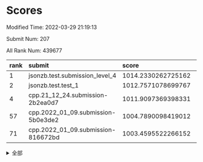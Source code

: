 # Scores

Modified Time: 2022-03-29 21:19:13

Submit Num: 207

All Rank Num: 439677

| rank |               submit               |       score        |       sigma        | pk_num |
| :--- | :--------------------------------- | :----------------- | :----------------- | :----- |
| 1    | jsonzb.test.submission_level_4     | 1014.2330262725162 | 0.8576952557233265 | 8502   |
| 2    | jsonzb.test.test_1                 | 1012.7571078699767 | 0.7877041183595461 | 8500   |
| 4    | cpp.21_12_24.submission-2b2ea0d7   | 1011.9097369398331 | 0.7662667885387302 | 8499   |
| 57   | cpp.2022_01_09.submission-5b0e3de2 | 1004.7890098419012 | 0.7270277647029418 | 8499   |
| 71   | cpp.2022_01_09.submission-816672bd | 1003.4595522266152 | 0.7086798824675444 | 8499   |


<details>
<summary>全部</summary>

| rank |                 submit                 |       score        |       sigma        | pk_num |
| :--- | :------------------------------------- | :----------------- | :----------------- | :----- |
| 1    | jsonzb.test.submission_level_4         | 1014.2330262725162 | 0.8576952557233265 | 8502   |
| 2    | jsonzb.test.test_1                     | 1012.7571078699767 | 0.7877041183595461 | 8500   |
| 3    | gobigger.level_3.submission_level_3_31 | 1012.1830045398444 | 0.780974712736011  | 8497   |
| 4    | cpp.21_12_24.submission-2b2ea0d7       | 1011.9097369398331 | 0.7662667885387302 | 8499   |
| 5    | gobigger.level_3.submission_level_3_42 | 1011.8703158679658 | 0.7859866963546541 | 8492   |
| 6    | gobigger.level_3.submission_level_3_22 | 1011.8551843559017 | 0.7914971801609345 | 8494   |
| 7    | gobigger.level_3.submission_level_3_18 | 1011.697151253867  | 0.7779441934146355 | 8497   |
| 8    | gobigger.level_3.submission_level_3_34 | 1011.2975504123032 | 0.7647557825902831 | 8497   |
| 9    | gobigger.level_3.submission_level_3_8  | 1011.2229775588322 | 0.7796640906955962 | 8496   |
| 10   | gobigger.level_3.submission_level_3_10 | 1011.0743963175671 | 0.7859501084251851 | 8499   |
| 11   | gobigger.level_3.submission_level_3_14 | 1010.9541006567785 | 0.776840603243527  | 8499   |
| 12   | gobigger.level_3.submission_level_3_33 | 1010.9273537679095 | 0.759479819296108  | 8497   |
| 13   | gobigger.level_3.submission_level_3_17 | 1010.6693492223031 | 0.760115656468937  | 8499   |
| 14   | gobigger.level_3.submission_level_3_2  | 1010.6371207439875 | 0.7319106495152485 | 8496   |
| 15   | gobigger.level_3.submission_level_3_37 | 1010.623187535744  | 0.7381944084796591 | 8499   |
| 16   | gobigger.level_3.submission_level_3_39 | 1010.5273824724596 | 0.7508212281966549 | 8496   |
| 17   | gobigger.level_3.submission_level_3_28 | 1010.4384489107371 | 0.7776327195757828 | 8495   |
| 18   | gobigger.level_3.submission_level_3_15 | 1010.3476130522614 | 0.7982429317559248 | 8503   |
| 19   | gobigger.level_3.submission_level_3_1  | 1010.3437682056738 | 0.7585504396272144 | 8497   |
| 20   | gobigger.level_3.submission_level_3_44 | 1010.2496137396585 | 0.756513571243689  | 8497   |
| 21   | gobigger.level_3.submission_level_3_16 | 1010.1831872806957 | 0.7615766548273949 | 8495   |
| 22   | gobigger.level_3.submission_level_3_3  | 1010.1694478082159 | 0.7776931509620146 | 8498   |
| 23   | gobigger.level_3.submission_level_3_23 | 1010.1393500912864 | 0.756704812343595  | 8493   |
| 24   | gobigger.level_3.submission_level_3_41 | 1010.1175346640185 | 0.7543109030601768 | 8496   |
| 25   | gobigger.level_3.submission_level_3_0  | 1010.1147188997701 | 0.7755951106790187 | 8498   |
| 26   | gobigger.level_3.submission_level_3_25 | 1010.0246185196788 | 0.76351327768444   | 8496   |
| 27   | gobigger.level_3.submission_level_3_7  | 1010.0102779722655 | 0.7563154939953712 | 8500   |
| 28   | gobigger.level_3.submission_level_3_26 | 1010.0006063809458 | 0.7521338970088347 | 8497   |
| 29   | gobigger.level_3.submission_level_3_19 | 1009.9912089481768 | 0.7922137810444602 | 8500   |
| 30   | gobigger.level_3.submission_level_3_6  | 1009.9627848694792 | 0.7747535373197156 | 8503   |
| 31   | gobigger.level_3.submission_level_3_13 | 1009.912915864865  | 0.7694042991935484 | 8493   |
| 32   | gobigger.level_3.submission_level_3_9  | 1009.9008583205    | 0.7561525205123186 | 8491   |
| 33   | gobigger.level_3.submission_level_3_40 | 1009.8957537974314 | 0.7581844192912994 | 8492   |
| 34   | gobigger.level_3.submission_level_3_35 | 1009.8652475928149 | 0.7462687176572619 | 8492   |
| 35   | gobigger.level_3.submission_level_3_20 | 1009.8551307163324 | 0.7624853679902729 | 8495   |
| 36   | gobigger.level_3.submission_level_3_12 | 1009.7612440099296 | 0.7704243234909987 | 8494   |
| 37   | gobigger.level_3.submission_level_3_29 | 1009.7474276629714 | 0.7556593574073919 | 8498   |
| 38   | gobigger.level_3.submission_level_3_5  | 1009.7312365128877 | 0.7409306129059419 | 8497   |
| 39   | gobigger.level_3.submission_level_3_24 | 1009.5001311680162 | 0.7339932740992323 | 8498   |
| 40   | gobigger.level_3.submission_level_3_43 | 1009.4719168016021 | 0.767756091002466  | 8496   |
| 41   | gobigger.level_3.submission_level_3_47 | 1009.4333580427176 | 0.7548786104899555 | 8498   |
| 42   | gobigger.level_3.submission_level_3_27 | 1009.4040883186495 | 0.7433521817310473 | 8496   |
| 43   | gobigger.level_3.submission_level_3_4  | 1009.3742492864228 | 0.7573598274195493 | 8498   |
| 44   | gobigger.level_3.submission_level_3_36 | 1009.1637924356633 | 0.7594485415847648 | 8493   |
| 45   | gobigger.level_3.submission_level_3_11 | 1009.0512974033389 | 0.7409218858727389 | 8498   |
| 46   | gobigger.level_3.submission_level_3_48 | 1009.020182634469  | 0.7370111580744246 | 8495   |
| 47   | gobigger.level_3.submission_level_3_46 | 1009.0137264028091 | 0.7815067322425397 | 8497   |
| 48   | gobigger.level_3.submission_level_3_30 | 1008.7583302073624 | 0.7457200050402221 | 8493   |
| 49   | gobigger.level_3.submission_level_3_49 | 1008.7326457660324 | 0.7533625743282333 | 8495   |
| 50   | gobigger.level_3.submission_level_3_21 | 1008.5892117584754 | 0.7452650381119567 | 8499   |
| 51   | gobigger.level_3.submission_level_3_32 | 1008.4335680558632 | 0.7433774492495225 | 8496   |
| 52   | gobigger.level_3.submission_level_3_45 | 1008.2837414230253 | 0.7318859547763024 | 8492   |
| 53   | gobigger.level_3.submission_level_3_38 | 1008.1158149169448 | 0.7485390400925774 | 8499   |
| 54   | gobigger.level_1.submission_level_1_17 | 1005.0965218701866 | 0.7191178017881148 | 8492   |
| 55   | gobigger.level_1.submission_level_1_41 | 1004.9762660128812 | 0.7193996120815381 | 8496   |
| 56   | gobigger.level_1.submission_level_1_24 | 1004.8810245650219 | 0.7343545840404107 | 8494   |
| 57   | cpp.2022_01_09.submission-5b0e3de2     | 1004.7890098419012 | 0.7270277647029418 | 8499   |
| 58   | gobigger.level_1.submission_level_1_14 | 1004.6139634635334 | 0.7144218311030864 | 8496   |
| 59   | gobigger.level_1.submission_level_1_36 | 1004.0392225448347 | 0.7220732234770355 | 8495   |
| 60   | gobigger.level_1.submission_level_1_49 | 1004.0003980348498 | 0.7158475082709    | 8497   |
| 61   | gobigger.level_1.submission_level_1_5  | 1003.9914911972738 | 0.7152524355129545 | 8495   |
| 62   | gobigger.level_1.submission_level_1_8  | 1003.91306331754   | 0.7205197587867118 | 8494   |
| 63   | gobigger.level_1.submission_level_1_23 | 1003.8176288795306 | 0.7282923085051451 | 8495   |
| 64   | gobigger.level_1.submission_level_1_1  | 1003.7985758942649 | 0.7218082948681912 | 8494   |
| 65   | gobigger.level_1.submission_level_1_11 | 1003.7880904007362 | 0.7042374106192231 | 8489   |
| 66   | gobigger.level_1.submission_level_1_38 | 1003.742716207385  | 0.7096457084047036 | 8496   |
| 67   | gobigger.level_1.submission_level_1_42 | 1003.7017644323023 | 0.7204636951923719 | 8496   |
| 68   | gobigger.level_1.submission_level_1_10 | 1003.6765349577162 | 0.7044373895300334 | 8491   |
| 69   | gobigger.level_1.submission_level_1_26 | 1003.5959844608382 | 0.7140364367740637 | 8499   |
| 70   | gobigger.level_1.submission_level_1_12 | 1003.4798986230954 | 0.7268999576064102 | 8496   |
| 71   | cpp.2022_01_09.submission-816672bd     | 1003.4595522266152 | 0.7086798824675444 | 8499   |
| 72   | gobigger.level_1.submission_level_1_43 | 1003.4579421955518 | 0.7167068186324719 | 8502   |
| 73   | gobigger.level_1.submission_level_1_18 | 1003.4162766543341 | 0.7116147058372054 | 8496   |
| 74   | gobigger.level_1.submission_level_1_32 | 1003.3816027170234 | 0.7130606869718008 | 8499   |
| 75   | gobigger.level_1.submission_level_1_48 | 1003.3370452690341 | 0.7155903482231546 | 8498   |
| 76   | gobigger.level_1.submission_level_1_4  | 1003.2189505440751 | 0.7161827577469158 | 8498   |
| 77   | gobigger.level_1.submission_level_1_0  | 1003.218650076132  | 0.7189608721337802 | 8496   |
| 78   | gobigger.level_1.submission_level_1_31 | 1003.2118858804339 | 0.7108023258370051 | 8494   |
| 79   | gobigger.level_1.submission_level_1_16 | 1003.1628124238545 | 0.7196392957258482 | 8495   |
| 80   | gobigger.level_1.submission_level_1_13 | 1003.0867669138494 | 0.7086624445938138 | 8495   |
| 81   | gobigger.level_1.submission_level_1_21 | 1003.0803043163187 | 0.6961150959323121 | 8491   |
| 82   | gobigger.level_1.submission_level_1_46 | 1003.0531264553965 | 0.7155685028887665 | 8493   |
| 83   | gobigger.level_1.submission_level_1_45 | 1003.0362247095564 | 0.7255046698070768 | 8498   |
| 84   | gobigger.level_1.submission_level_1_33 | 1002.9674919186091 | 0.7056824927977539 | 8494   |
| 85   | gobigger.level_1.submission_level_1_2  | 1002.9345738838889 | 0.7055753783324025 | 8498   |
| 86   | gobigger.level_1.submission_level_1_15 | 1002.9239855476893 | 0.7113606928570135 | 8491   |
| 87   | gobigger.level_1.submission_level_1_35 | 1002.8860609159062 | 0.7216191121274308 | 8499   |
| 88   | gobigger.level_1.submission_level_1_6  | 1002.8834214082092 | 0.7070797254984821 | 8492   |
| 89   | gobigger.level_1.submission_level_1_27 | 1002.8410095807877 | 0.7172083663425579 | 8497   |
| 90   | gobigger.level_1.submission_level_1_37 | 1002.7939308585985 | 0.7032083341951517 | 8493   |
| 91   | gobigger.level_1.submission_level_1_40 | 1002.710754958402  | 0.7224135532909616 | 8497   |
| 92   | gobigger.level_1.submission_level_1_20 | 1002.704810035299  | 0.7123861533686772 | 8494   |
| 93   | gobigger.level_1.submission_level_1_44 | 1002.6771698878081 | 0.7109136555308045 | 8498   |
| 94   | gobigger.level_1.submission_level_1_39 | 1002.6379796805015 | 0.7206480227954554 | 8497   |
| 95   | gobigger.level_1.submission_level_1_25 | 1002.6309798659142 | 0.7118360731819341 | 8494   |
| 96   | gobigger.level_1.submission_level_1_29 | 1002.5518361853256 | 0.7178973191305412 | 8493   |
| 97   | gobigger.level_1.submission_level_1_28 | 1002.3907075858084 | 0.7136694707778853 | 8495   |
| 98   | gobigger.level_1.submission_level_1_30 | 1002.3581365032333 | 0.7075494957197053 | 8491   |
| 99   | gobigger.level_1.submission_level_1_34 | 1002.3507927523459 | 0.7041496683678472 | 8497   |
| 100  | gobigger.level_1.submission_level_1_7  | 1002.3145827862315 | 0.7015993599276374 | 8497   |
| 101  | gobigger.level_1.submission_level_1_9  | 1002.1960937968603 | 0.7166423016951313 | 8500   |
| 102  | gobigger.level_1.submission_level_1_19 | 1002.1478355711943 | 0.7123032773567917 | 8496   |
| 103  | gobigger.level_1.submission_level_1_47 | 1002.0284071405598 | 0.7124571507854581 | 8501   |
| 104  | gobigger.level_1.submission_level_1_3  | 1001.7808879599868 | 0.7132077253960561 | 8500   |
| 105  | gobigger.level_1.submission_level_1_22 | 1001.4738939062687 | 0.7056982949814747 | 8490   |
| 106  | gobigger.random.submission_random_6    | 998.3075151392271  | 0.7117760073090571 | 8496   |
| 107  | gobigger.random.submission_random_4    | 997.4857517324989  | 0.7092403220949658 | 8493   |
| 108  | gobigger.random.submission_random_29   | 997.3776770505808  | 0.6948121156297269 | 8503   |
| 109  | gobigger.random.submission_random_36   | 997.3003849643734  | 0.7129384825697416 | 8495   |
| 110  | gobigger.random.submission_random_37   | 997.2010717486863  | 0.696219953754275  | 8496   |
| 111  | gobigger.random.submission_random_42   | 997.1025782474308  | 0.705674663480905  | 8492   |
| 112  | gobigger.random.submission_random_27   | 997.0727738465272  | 0.7062789660741875 | 8496   |
| 113  | gobigger.random.submission_random_39   | 996.9675783407014  | 0.7029438704996014 | 8498   |
| 114  | gobigger.random.submission_random_47   | 996.9346626062556  | 0.7181387828211191 | 8495   |
| 115  | gobigger.random.submission_random_41   | 996.8884082364873  | 0.7151395826827472 | 8502   |
| 116  | gobigger.random.submission_random_32   | 996.6207687298563  | 0.7116633908338851 | 8499   |
| 117  | gobigger.random.submission_random_40   | 996.583775236172   | 0.7130752687113365 | 8494   |
| 118  | gobigger.random.submission_random_0    | 996.559942829047   | 0.7232117637712973 | 8499   |
| 119  | gobigger.random.submission_random_35   | 996.4338553038945  | 0.7151875558436647 | 8495   |
| 120  | gobigger.random.submission_random_23   | 996.4247705428312  | 0.70535553143883   | 8497   |
| 121  | gobigger.random.submission_random_20   | 996.3614303236284  | 0.6984562198240719 | 8499   |
| 122  | gobigger.random.submission_random_3    | 996.3366871549332  | 0.7207374270631267 | 8499   |
| 123  | gobigger.random.submission_random_45   | 996.2803745403332  | 0.7041790776896074 | 8493   |
| 124  | gobigger.random.submission_random_11   | 996.219536117715   | 0.7105250762630506 | 8501   |
| 125  | gobigger.random.submission_random_22   | 996.1167765745579  | 0.7079027128939508 | 8492   |
| 126  | gobigger.random.submission_random_19   | 996.1106057896571  | 0.7025752543237976 | 8500   |
| 127  | gobigger.random.submission_random_9    | 996.0964791187914  | 0.708848022657074  | 8487   |
| 128  | gobigger.random.submission_random_43   | 996.0791605117084  | 0.7208805888500591 | 8499   |
| 129  | gobigger.random.submission_random_44   | 996.0112549234835  | 0.7171037739305731 | 8495   |
| 130  | gobigger.random.submission_random_26   | 995.9817029620664  | 0.7213881412691072 | 8492   |
| 131  | gobigger.random.submission_random_18   | 995.9395933328586  | 0.7034828913604919 | 8496   |
| 132  | gobigger.random.submission_random_38   | 995.8236227610963  | 0.7208902790146045 | 8501   |
| 133  | gobigger.random.submission_random_15   | 995.8220074885835  | 0.7079216766196026 | 8495   |
| 134  | gobigger.random.submission_random_16   | 995.8182302554197  | 0.7118647245895731 | 8497   |
| 135  | gobigger.random.submission_random_49   | 995.786672944593   | 0.7098706970695587 | 8489   |
| 136  | gobigger.random.submission_random_24   | 995.7788811750872  | 0.7124737226047407 | 8499   |
| 137  | gobigger.random.submission_random_46   | 995.7366069792034  | 0.6953212347850658 | 8491   |
| 138  | gobigger.random.submission_random_25   | 995.7083685834593  | 0.7070597739410258 | 8493   |
| 139  | gobigger.random.submission_random_12   | 995.6230120981121  | 0.7092972731779981 | 8497   |
| 140  | gobigger.random.submission_random_1    | 995.5953672838904  | 0.712353722039793  | 8495   |
| 141  | gobigger.random.submission_random_5    | 995.5325815380626  | 0.7053281162317889 | 8500   |
| 142  | gobigger.random.submission_random_10   | 995.3741383469221  | 0.7205060971275674 | 8501   |
| 143  | gobigger.random.submission_random_21   | 995.3636804545469  | 0.7169728167574964 | 8498   |
| 144  | gobigger.random.submission_random_31   | 995.3374344688804  | 0.7273538741901665 | 8497   |
| 145  | gobigger.random.submission_random_2    | 995.2915068805166  | 0.7119107341521259 | 8500   |
| 146  | gobigger.random.submission_random_34   | 995.2230747496386  | 0.7122915970832331 | 8490   |
| 147  | gobigger.random.submission_random_7    | 995.1946067610556  | 0.7029096327055164 | 8493   |
| 148  | gobigger.random.submission_random_14   | 995.1813425826521  | 0.7120525710226171 | 8499   |
| 149  | gobigger.random.submission_random_8    | 995.1679856540944  | 0.7119499623103378 | 8495   |
| 150  | gobigger.random.submission_random_13   | 995.1570669256596  | 0.7062682628915262 | 8497   |
| 151  | gobigger.random.submission_random_30   | 995.1115549159732  | 0.7107280121995965 | 8495   |
| 152  | gobigger.random.submission_random_28   | 995.1010565915487  | 0.7087229338758998 | 8497   |
| 153  | gobigger.random.submission_random_17   | 994.9409906463968  | 0.7181128767052585 | 8496   |
| 154  | gobigger.random.submission_random_48   | 994.859076531861   | 0.7123874406022213 | 8493   |
| 155  | gobigger.random.submission_random_33   | 994.3338402695176  | 0.7065419420147936 | 8499   |
| 156  | gobigger.level_2.submission_level_2_49 | 994.2289464478422  | 0.7204477217847858 | 8498   |
| 157  | gobigger.level_2.submission_level_2_34 | 993.695240224258   | 0.7416387711344993 | 8499   |
| 158  | gobigger.level_2.submission_level_2_42 | 993.6139584298506  | 0.7257876048300403 | 8497   |
| 159  | gobigger.level_2.submission_level_2_7  | 993.5571018692752  | 0.7553982235006408 | 8501   |
| 160  | gobigger.level_2.submission_level_2_48 | 993.5266403926047  | 0.7386730494150889 | 8497   |
| 161  | gobigger.level_2.submission_level_2_12 | 993.3738863908472  | 0.7338822157348998 | 8497   |
| 162  | gobigger.level_2.submission_level_2_8  | 993.3368961603712  | 0.7482690982250547 | 8496   |
| 163  | gobigger.level_2.submission_level_2_23 | 993.2642014972652  | 0.7383642794209735 | 8493   |
| 164  | gobigger.level_2.submission_level_2_44 | 993.147437807226   | 0.7247853912796561 | 8496   |
| 165  | gobigger.level_2.submission_level_2_30 | 993.0743043353292  | 0.7430501847275378 | 8497   |
| 166  | gobigger.level_2.submission_level_2_4  | 992.9532363358657  | 0.7359913575530636 | 8499   |
| 167  | gobigger.level_2.submission_level_2_26 | 992.6968728200835  | 0.7345965510260292 | 8498   |
| 168  | gobigger.level_2.submission_level_2_46 | 992.6869563875352  | 0.7369094766179295 | 8496   |
| 169  | gobigger.level_2.submission_level_2_20 | 992.6646869450876  | 0.7528162973449819 | 8498   |
| 170  | gobigger.level_2.submission_level_2_43 | 992.6375578837763  | 0.7341408212685394 | 8499   |
| 171  | gobigger.level_2.submission_level_2_41 | 992.6140763923198  | 0.7455076283847982 | 8498   |
| 172  | gobigger.level_2.submission_level_2_21 | 992.5510773940636  | 0.7402046470187326 | 8499   |
| 173  | gobigger.level_2.submission_level_2_31 | 992.5319671617272  | 0.7153777160342283 | 8492   |
| 174  | gobigger.level_2.submission_level_2_39 | 992.522136426405   | 0.7328849993807031 | 8498   |
| 175  | gobigger.level_2.submission_level_2_40 | 992.4238095645027  | 0.7438858349418012 | 8491   |
| 176  | gobigger.level_2.submission_level_2_3  | 992.3758992928466  | 0.7346154064694983 | 8495   |
| 177  | gobigger.level_2.submission_level_2_25 | 992.365762786833   | 0.7418094205098598 | 8497   |
| 178  | gobigger.level_2.submission_level_2_38 | 992.3526800347986  | 0.7597673158726879 | 8500   |
| 179  | gobigger.level_2.submission_level_2_35 | 992.3375972787493  | 0.7447135800381998 | 8496   |
| 180  | gobigger.level_2.submission_level_2_6  | 992.2587917774538  | 0.736268232768457  | 8498   |
| 181  | gobigger.level_2.submission_level_2_5  | 992.1927535793457  | 0.7269510686891829 | 8491   |
| 182  | gobigger.level_2.submission_level_2_29 | 992.1217186485314  | 0.7561737970140985 | 8497   |
| 183  | gobigger.level_2.submission_level_2_1  | 992.1190131129366  | 0.7322204894611074 | 8496   |
| 184  | gobigger.level_2.submission_level_2_27 | 992.107660163647   | 0.7306674599715979 | 8501   |
| 185  | gobigger.level_2.submission_level_2_22 | 992.0875526859979  | 0.7384733360396746 | 8490   |
| 186  | gobigger.level_2.submission_level_2_19 | 992.0781605624849  | 0.7575704492013251 | 8497   |
| 187  | gobigger.level_2.submission_level_2_45 | 992.0036410696149  | 0.7495529389134914 | 8494   |
| 188  | gobigger.level_2.submission_level_2_36 | 991.9650114527246  | 0.7385922317559498 | 8495   |
| 189  | gobigger.level_2.submission_level_2_15 | 991.8566292888306  | 0.772346366477344  | 8496   |
| 190  | gobigger.level_2.submission_level_2_14 | 991.7719504791014  | 0.7444692185060079 | 8494   |
| 191  | gobigger.level_2.submission_level_2_13 | 991.7621486613567  | 0.7681205329786907 | 8498   |
| 192  | gobigger.level_2.submission_level_2_0  | 991.7482320949921  | 0.7487954143627773 | 8495   |
| 193  | gobigger.level_2.submission_level_2_10 | 991.694102767181   | 0.7396369655011311 | 8499   |
| 194  | gobigger.level_2.submission_level_2_9  | 991.6821420541777  | 0.7483962480507245 | 8492   |
| 195  | gobigger.level_2.submission_level_2_32 | 991.6604126720486  | 0.7412332823270589 | 8497   |
| 196  | gobigger.level_2.submission_level_2_24 | 991.5416490854117  | 0.7695808783118517 | 8499   |
| 197  | gobigger.level_2.submission_level_2_37 | 991.4813552649806  | 0.7694521582606655 | 8498   |
| 198  | gobigger.level_2.submission_level_2_28 | 991.3234276189917  | 0.7448088019169525 | 8499   |
| 199  | gobigger.level_2.submission_level_2_2  | 991.2689526994122  | 0.7283930931851711 | 8495   |
| 200  | gobigger.level_2.submission_level_2_11 | 991.2338658979813  | 0.7614961344784825 | 8495   |
| 201  | gobigger.level_2.submission_level_2_18 | 990.964062929817   | 0.770914319992051  | 8491   |
| 202  | gobigger.level_2.submission_level_2_17 | 990.9218745226121  | 0.770809135001943  | 8492   |
| 203  | gobigger.level_2.submission_level_2_16 | 990.7753198492486  | 0.755898959479549  | 8497   |
| 204  | gobigger.level_2.submission_level_2_47 | 990.6659279634864  | 0.7544937315113178 | 8494   |
| 205  | gobigger.level_2.submission_level_2_33 | 990.6440012694493  | 0.7567220201746195 | 8495   |
| 206  | gobigger.none.submission_none_0        | 977.8295210933795  | 1.267962756538546  | 8498   |
| 207  | gobigger.none.submission_none_1        | 975.9557520729766  | 1.4311392440585269 | 8497   |

</details>
